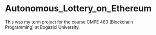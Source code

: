 # Autonomous_Lottery_on_Ethereum
This was my term project for the course CMPE 483 (Blockchain Programming) at Bogazici University.

